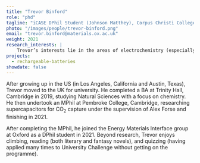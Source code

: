 ```yaml
---
title: "Trevor Binford"
role: "phd"
tagline: "iCASE DPhil Student (Johnson Matthey), Corpus Christi College"
photo: "/images/people/trevor-binford.png"
email: "trevor.binford@materials.ox.ac.uk"
weight: 2021
research_interests: |
    Trevor’s interests lie in the areas of electrochemistry (especially energy storage) and surface science. His current research focuses on the degradation of Li-ion batteries, examining how the cathode-electrolyte interface changes with charging and discharging. The main technique for this work is X-ray photoelectron spectroscopy (XPS), particularly in-situ and operando methodologies. Previously, Trevor has worked on electrochemical carbon capture, examining carbon-based supercapacitors for capturing carbon dioxide. 
projects:
  - rechargeable-batteries
showdate: false
---
```


After growing up in the US (in Los Angeles, California and Austin, Texas), Trevor moved to the UK for university. He completed a BA at Trinity Hall, Cambridge in 2019, studying Natural Sciences with a focus on chemistry. He then undertook an MPhil at Pembroke College, Cambridge, researching supercapacitors for CO<sub>2</sub> capture under the supervision of Alex Forse and finishing in 2021.

After completing the MPhil, he joined the Energy Materials Interface group at Oxford as a DPhil student in 2021. Beyond research, Trevor enjoys climbing, reading (both literary and fantasy novels), and quizzing (having applied many times to University Challenge without getting on the programme).
